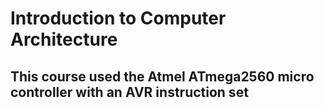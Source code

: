 # Introduction to Computer Architecture
## This course used the Atmel ATmega2560 micro controller with an AVR instruction set
